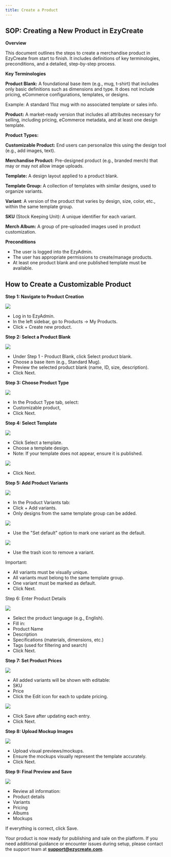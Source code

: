 ```yaml
---
title: Create a Product
---
```

## **SOP: Creating a New Product in EzyCreate**

**Overview**

This document outlines the steps to create a merchandise product in EzyCreate from start to finish. It includes definitions of key terminologies, preconditions, and a detailed, step-by-step process.

**Key Terminologies**

**Product Blank:** A foundational base item (e.g., mug, t-shirt) that includes only basic definitions such as dimensions and type. It does not include pricing, eCommerce configurations, templates, or designs.

Example: A standard 11oz mug with no associated template or sales info.

**Product:** A market-ready version that includes all attributes necessary for selling, including pricing, eCommerce metadata, and at least one design template.

**Product Types:**

**Customizable Product:** End users can personalize this using the design tool (e.g., add images, text).

**Merchandise Product:** Pre-designed product (e.g., branded merch) that may or may not allow image uploads.

**Template:** A design layout applied to a product blank.

**Template Group:** A collection of templates with similar designs, used to organize variants.

**Variant**: A version of the product that varies by design, size, color, etc., within the same template group.

**SKU** (Stock Keeping Unit): A unique identifier for each variant.

**Merch Album:** A group of pre-uploaded images used in product customization.

**Preconditions**

* The user is logged into the EzyAdmin. 
* The user has appropriate permissions to create/manage products.
* At least one product blank and one published template must be available.

## **How to Create a Customizable Product**

**Step 1: Navigate to Product Creation**

![](/img/inmpf17.png)

* Log in to EzyAdmin.
* In the left sidebar, go to Products → My Products.
* Click + Create new product.

**Step 2: Select a Product Blank**

![](/img/inmpf2.png)

* Under Step 1 - Product Blank, click Select product blank.
* Choose a base item (e.g., Standard Mug).
* Preview the selected product blank (name, ID, size, description).
* Click Next.

**Step 3: Choose Product Type**

![](/img/incpf1.png)

* In the Product Type tab, select:
* Customizable product,
* Click Next.

**Step 4: Select Template**

![](/img/inmpf4.png)

* Click Select a template.
* Choose a template design.
* Note: If your template does not appear, ensure it is published.

![](https://ezy-resources.s3.ap-south-1.amazonaws.com/en/INMPF24.png)

* Click Next.

**Step 5: Add Product Variants**

![](https://ezy-resources.s3.ap-south-1.amazonaws.com/en/INMPF28.png)

* In the Product Variants tab:
* Click + Add variants.
* Only designs from the same template group can be added.

![](/img/inmpf13.png)

* Use the "Set default" option to mark one variant as the default.

![](/img/inmpf18.png)

* Use the trash icon to remove a variant.

Important:

* All variants must be visually unique.
* All variants must belong to the same template group.
* One variant must be marked as default.
* Click Next.

Step 6: Enter Product Details

![](/img/inmpf6.png)

* Select the product language (e.g., English).
* Fill in:
* Product Name
* Description 
* Specifications (materials, dimensions, etc.)
* Tags (used for filtering and search)
* Click Next.

**Step 7: Set Product Prices**

![](https://ezy-resources.s3.ap-south-1.amazonaws.com/en/INMPF16.png)

* All added variants will be shown with editable:
* SKU
* Price
* Click the Edit icon for each to update pricing.

![](https://ezy-resources.s3.ap-south-1.amazonaws.com/en/INMPF8.png)

* Click Save after updating each entry.
* Click Next.

**Step 8: Upload Mockup Images**

![](https://ezy-resources.s3.ap-south-1.amazonaws.com/en/INMPF20.png)

* Upload visual previews/mockups.
* Ensure the mockups visually represent the template accurately.
* Click Next.

**Step 9: Final Preview and Save**

![](/img/inmpf11.png)

* Review all information:
* Product details
* Variants
* Pricing
* Albums
* Mockups

If everything is correct, click Save.

Your product is now ready for publishing and sale on the platform. If you need additional guidance or encounter issues during setup, please contact the support team at **support@ezycreate.com**.
